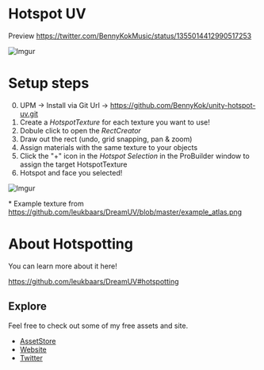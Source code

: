 # Hotspot UV

Preview https://twitter.com/BennyKokMusic/status/1355014412990517253

![Imgur](https://i.imgur.com/9979vVW.gif)

# Setup steps

0. UPM -> Install via Git Url -> https://github.com/BennyKok/unity-hotspot-uv.git
1. Create a *HotspotTexture* for each texture you want to use!
2. Dobule click to open the *RectCreator*
3. Draw out the rect (undo, grid snapping, pan & zoom)
4. Assign materials with the same texture to your objects
5. Click the "+" icon in the *Hotspot Selection* in the ProBuilder window to assign the target HotspotTexture
6. Hotspot and face you selected!

![Imgur](https://i.imgur.com/s9p0OV8.gif)

\* Example texture from https://github.com/leukbaars/DreamUV/blob/master/example_atlas.png

# About Hotspotting 

You can learn more about it here!

https://github.com/leukbaars/DreamUV#hotspotting

## Explore
Feel free to check out some of my free assets and site.

- [AssetStore](https://assetstore.unity.com/publishers/28510)
- [Website](https://bennykok.com)
- [Twitter](https://twitter.com/BennyKokMusic)

